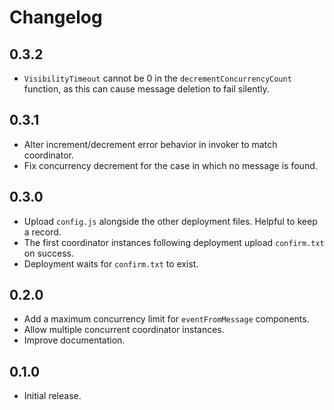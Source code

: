 # Changelog

## 0.3.2

  * `VisibilityTimeout` cannot be 0 in the `decrementConcurrencyCount` function, as this can cause message deletion to fail silently.

## 0.3.1

  * Alter increment/decrement error behavior in invoker to match coordinator.
  * Fix concurrency decrement for the case in which no message is found.

## 0.3.0

  * Upload `config.js` alongside the other deployment files. Helpful to keep a record.
  * The first coordinator instances following deployment upload `confirm.txt` on success.
  * Deployment waits for `confirm.txt` to exist.

## 0.2.0

  * Add a maximum concurrency limit for `eventFromMessage` components.
  * Allow multiple concurrent coordinator instances.
  * Improve documentation.

## 0.1.0

  * Initial release.
